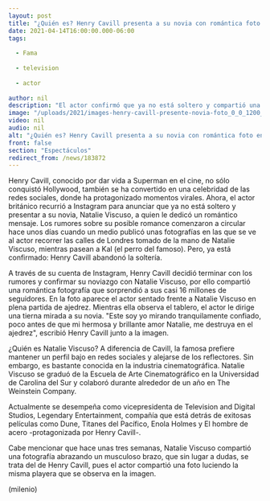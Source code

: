 ```yaml
---
layout: post
title: "¿Quién es? Henry Cavill presenta a su novia con romántica foto en Instagram"
date: 2021-04-14T16:00:00.000-06:00
tags:
  
  - Fama
  
  - television
  
  - actor
  
author: nil
description: "El actor confirmó que ya no está soltero y compartió una foto en la que aparece junto a su novia. "
image: "/uploads/2021/images-henry-cavill-presente-novia-foto_0_0_1200_747.jpg"
video: nil
audio: nil
alt: "¿Quién es? Henry Cavill presenta a su novia con romántica foto en Instagram"
front: false
section: "Espectáculos"
redirect_from: /news/183872
---
```


Henry Cavill, conocido por dar vida a Superman en el cine, no sólo conquistó Hollywood, también se ha convertido en una celebridad de las redes sociales, donde ha protagonizado momentos virales. Ahora, el actor británico recurrió a Instagram para anunciar que ya no está soltero y presentar a su novia, Natalie Viscuso, a quien le dedicó un romántico mensaje.  Los rumores sobre su posible romance comenzaron a circular hace unos días cuando un medio publicó unas fotografías en las que se ve al actor recorrer las calles de Londres tomado de la mano de Natalie Viscuso, mientras pasean a Kal (el perro del famoso). Pero, ya está confirmado: Henry Cavill abandonó la soltería. 

A través de su cuenta de Instagram, Henry Cavill decidió terminar con los rumores y confirmar su noviazgo con Natalie Viscuso, por ello compartió una romántica fotografía que sorprendió a sus casi 16 millones de seguidores.  En la foto aparece el actor sentado frente a Natalie Viscuso en plena partida de ajedrez. Mientras ella observa el tablero, el actor le dirige una tierna mirada a su novia.  "Este soy yo mirando tranquilamente confiado, poco antes de que mi hermosa y brillante amor Natalie, me destruya en el ajedrez", escribió Henry Cavill junto a la imagen.

 ¿Quién es Natalie Viscuso? A diferencia de Cavill, la famosa prefiere mantener un perfil bajo en redes sociales y alejarse de los reflectores. Sin embargo, es bastante conocida en la industria cinematográfica. Natalie Viscuso se graduó de la Escuela de Arte Cinematográfico en la Universidad de Carolina del Sur y colaboró durante alrededor de un año en The Weinstein Company.

Actualmente se desempeña como vicepresidenta de Television and Digital Studios, Legendary Entertainment, compañía que está detrás de exitosas películas como Dune, Titanes del Pacífico, Enola Holmes y El hombre de acero -protagonizada por Henry Cavill-.  

Cabe mencionar que hace unas tres semanas, Natalie Viscuso compartió una fotografía abrazando un musculoso brazo, que sin lugar a dudas, se trata del de Henry Cavill, pues el actor compartió una foto luciendo la misma playera que se observa en la imagen.  

(milenio)
